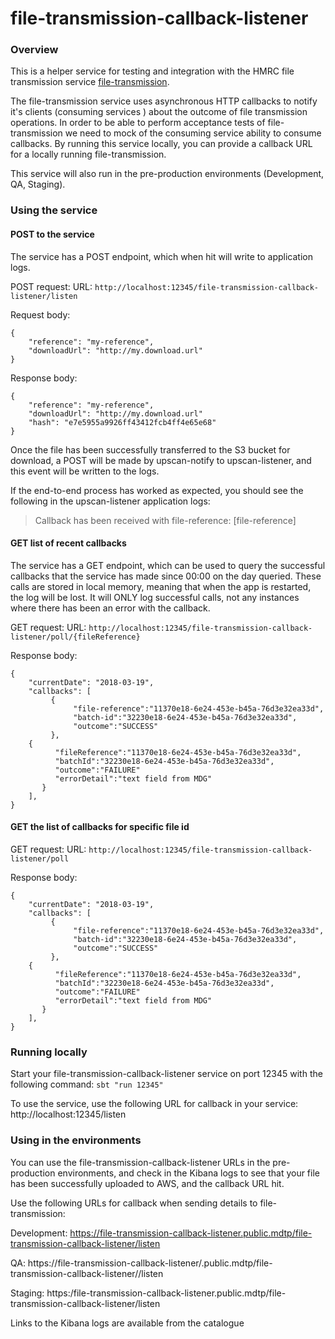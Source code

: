 # file-transmission-callback-listener

### Overview

This is a helper service for testing and integration with the HMRC file transmission service [file-transmission](https://github.com/hmrc/file-transmission).

The file-transmission service uses asynchronous HTTP callbacks to notify it's clients (consuming services ) about the outcome of file transmission operations. 
In order to be able to perform acceptance tests of file-transmission we need to mock of the consuming service ability to consume callbacks.
By running this service locally, you can provide a callback URL for a locally running file-transmission.

This service will also run in the pre-production environments (Development, QA, Staging). 

### Using the service
#### POST to the service
The service has a POST endpoint, which when hit will write to application logs.

POST request:
URL: ```http://localhost:12345/file-transmission-callback-listener/listen```

Request body:
```
{
    "reference": "my-reference",
    "downloadUrl": "http://my.download.url"
}
```

Response body:
```
{
    "reference": "my-reference",
    "downloadUrl": "http://my.download.url"
    "hash": "e7e5955a9926ff43412fcb4ff4e65e68"
}
```

Once the file has been successfully transferred to the S3 bucket for download, a POST will be made by upscan-notify to upscan-listener, and this event will be written to the logs.

If the end-to-end process has worked as expected, you should see the following in the upscan-listener application logs:
> Callback has been received with file-reference: [file-reference]

#### GET list of recent callbacks
The service has a GET endpoint, which can be used to query the successful callbacks that the service has made since 00:00 on the day queried. These calls are stored in local memory, meaning that when the app is restarted, the log will be lost. It will ONLY log successful calls, not any instances where there has been an error with the callback.

GET request:
URL: ```http://localhost:12345/file-transmission-callback-listener/poll/{fileReference}```

Response body:
```
{
    "currentDate": "2018-03-19",
    "callbacks": [
         {
              "file-reference":"11370e18-6e24-453e-b45a-76d3e32ea33d",
              "batch-id":"32230e18-6e24-453e-b45a-76d3e32ea33d",
              "outcome":"SUCCESS"
         },
    {
          "fileReference":"11370e18-6e24-453e-b45a-76d3e32ea33d",
          "batchId":"32230e18-6e24-453e-b45a-76d3e32ea33d",
          "outcome":"FAILURE"
          "errorDetail":"text field from MDG"
       }
    ],
}
```

#### GET the list of callbacks for specific file id

GET request:
URL: ```http://localhost:12345/file-transmission-callback-listener/poll```

Response body:
```
{
    "currentDate": "2018-03-19",
    "callbacks": [
         {
              "file-reference":"11370e18-6e24-453e-b45a-76d3e32ea33d",
              "batch-id":"32230e18-6e24-453e-b45a-76d3e32ea33d",
              "outcome":"SUCCESS"
         },
    {
          "fileReference":"11370e18-6e24-453e-b45a-76d3e32ea33d",
          "batchId":"32230e18-6e24-453e-b45a-76d3e32ea33d",
          "outcome":"FAILURE"
          "errorDetail":"text field from MDG"
       }
    ],
}
```

### Running locally
Start your file-transmission-callback-listener service on port 12345 with the following command: ```sbt "run 12345"```

To use the service, use the following URL for callback in your service: http://localhost:12345/listen

### Using in the environments
You can use the file-transmission-callback-listener URLs in the pre-production environments, and check in the Kibana logs to see that your file has been successfully uploaded to AWS, and the callback URL hit.

Use the following URLs for callback when sending details to file-transmission:

Development: https://file-transmission-callback-listener.public.mdtp/file-transmission-callback-listener/listen

QA: https://file-transmission-callback-listener/.public.mdtp/file-transmission-callback-listener//listen

Staging: https:/file-transmission-callback-listener.public.mdtp/file-transmission-callback-listener/listen

Links to the Kibana logs are available from the catalogue
